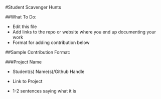 #Student Scavenger Hunts

##What To Do:

- Edit this file
- Add links to the repo or website where you end up documenting your work
- Format for adding contribution below 



##Sample Contribution Format:

###Project Name
 * Student(s) Name(s)/Github Handle

 * Link to Project

 * 1-2 sentences saying what it is





